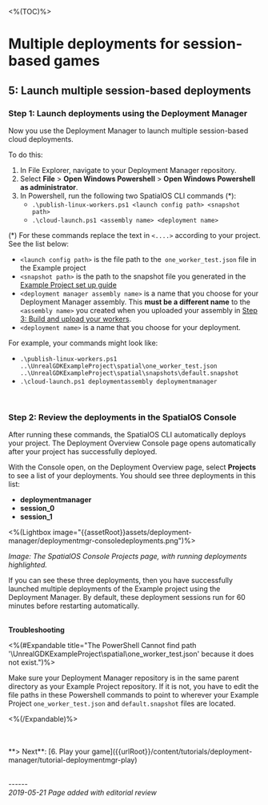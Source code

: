 <%(TOC)%>
# Multiple deployments for session-based games
## 5: Launch multiple session-based deployments

### Step 1: Launch deployments using the Deployment Manager

Now you use the Deployment Manager to launch multiple session-based cloud deployments. 

To do this: 

1. In File Explorer, navigate to your Deployment Manager repository.
1. Select **File** > **Open Windows Powershell** > **Open Windows Powershell as administrator**.
1. In Powershell, run the following two SpatialOS CLI commands (*): 
	* `.\publish-linux-workers.ps1 <launch config path> <snapshot path>`
	* `.\cloud-launch.ps1 <assembly name> <deployment name>`

(*) For these commands replace the text in `<....>` according to your project. See the list below:

* `<launch config path>` is the file path to the` one_worker_test.json` file in the Example project
* `<snapshot path>` is the path to the snapshot file you generated in the [Example Project set up guide]({{urlRoot}}/content/get-started/example-project/exampleproject-local-deployment)
*  `<deployment manager assembly name>` is a name that you choose for your Deployment Manager assembly. This **must be a different name** to the `<assembly name>` you created when you uploaded your assembly in [Step 3: Build and upload your workers]({{urlRoot}}/content/tutorials/deployment-manager/tutorial-deploymentmgr-workers#step-3-upload-your-assembly).
* `<deployment name>` is a name that you choose for your deployment.

For example, your commands might look like:

* `.\publish-linux-workers.ps1 ..\UnrealGDKExampleProject\spatial\one_worker_test.json ..\UnrealGDKExampleProject\spatial\snapshots\default.snapshot`
* `.\cloud-launch.ps1 deploymentassembly deploymentmanager`

</br>

### Step 2: Review the deployments in the SpatialOS Console

After running these commands, the SpatialOS CLI automatically deploys your project. The Deployment Overview Console page opens automatically after your project has successfully deployed.

With the Console open, on the Deployment Overview page, select **Projects** to see a list of your deployments. You should see three deployments in this list:

* **deploymentmanager**
* **session_0**
* **session_1**

<%(Lightbox image="{{assetRoot}}assets/deployment-manager/deploymentmgr-consoledeployments.png")%><br/>

_Image: The SpatialOS Console Projects page,  with running deployments highlighted._

If you can see these three deployments, then you have successfully launched multiple deployments of the Example project using the Deployment Manager. By default, these deployment sessions run for 60 minutes before restarting automatically. 
</br>
</br>

**Troubleshooting**</br>

<%(#Expandable title="The PowerShell Cannot find path '\UnrealGDKExampleProject\spatial\one_worker_test.json' because it does not exist.")%>

Make sure your Deployment Manager repository is in the same parent directory as your Example Project repository. If it is not, you have to edit the file paths in these Powershell commands to point to wherever your Example Project `one_worker_test.json` and `default.snapshot` files are located. 

<%(/Expandable)%>

</br>
</br>
**> Next**: [6. Play your game]({{urlRoot}}/content/tutorials/deployment-manager/tutorial-deploymentmgr-play)



<br/>------<br/>
_2019-05-21 Page added with editorial review_
